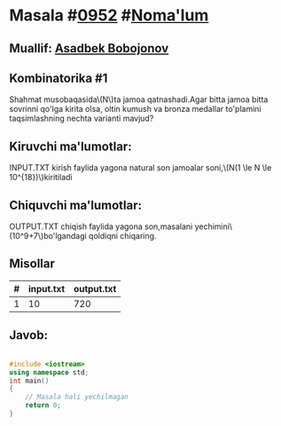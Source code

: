 
<h1>Masala #<a href="https://robocontest.uz/tasks/0952">0952</a> #<a href="https://robocontest.uz/tasks?category=1">Noma'lum</a></h1>
<h2> Muallif: <a href="https://robocontest.uz/profile/asadbek_bobojonov06">Asadbek Bobojonov</a></h2>
<h2>Kombinatorika #1</h2>
<p>Shahmat musobaqasida\(N\)ta jamoa qatnashadi.Agar bitta jamoa bitta sovrinni qo'lga kirita olsa, oltin kumush va bronza medallar to'plamini taqsimlashning nechta varianti mavjud?</p>
<h2>Kiruvchi ma'lumotlar:</h2>
<p>INPUT.TXT kirish faylida yagona natural son jamoalar soni,\(N(1 \le N \le 10^{18})\)kiritiladi</p>
<h2>Chiquvchi ma'lumotlar:</h2>
<p>OUTPUT.TXT chiqish faylida yagona son,masalani yechimini\(10^9+7\)bo'lgandagi qoldiqni chiqaring.</p>
<h2>Misollar</h2>
<table>
    <thead>
        <tr>
            <th>#</th>
            <th>input.txt</th>
            <th>output.txt</th>
        </tr>
    </thead>
    <tbody>
            <tr>
                <td>1</td>
                <td>10</td>
                <td>720</td>
            </tr>
    </tbody>
    </table>
    
<h2>Javob:</h2>

######
```cpp
#include <iostream>
using namespace std;
int main()
{
    // Masala hali yechilmagan
    return 0;
}
```
